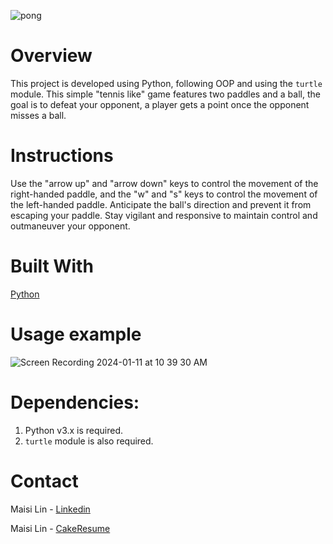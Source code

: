 ![pong](https://github.com/maisi1120/photo/assets/156170308/acacbbb4-41f5-409b-a503-d7040fa3199c)


# Overview
This project is developed using Python, following OOP and using the `turtle` module. This simple "tennis like" game features two paddles and a ball, the goal is to defeat your opponent, a player gets a point once the opponent misses a ball.

# Instructions
Use the "arrow up" and "arrow down" keys to control the movement of the right-handed paddle, and the "w" and "s" keys to control the movement of the left-handed paddle. Anticipate the ball's direction and prevent it from escaping your paddle. Stay vigilant and responsive to maintain control and outmaneuver your opponent.

# Built With
[Python](https://www.python.org/downloads/)


# Usage example
![Screen Recording 2024-01-11 at 10 39 30 AM](https://github.com/maisi1120/photo/assets/156170308/f277f2bc-77c7-4a5c-a1b1-e2be7ff7be53)


# Dependencies:

1. Python v3.x is required.
2. `turtle` module is also required.

# Contact
Maisi Lin - [Linkedin](https://www.linkedin.com/in/maisi-lin-b66503228/)

Maisi Lin - [CakeResume](https://www.cakeresume.com/dashboard)
